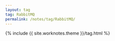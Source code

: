 ```yaml
---
layout: tag
tag: RabbitMQ
permalink: /notes/tag/RabbitMQ/
---
```

{% include {{ site.worknotes.theme }}/tag.html %}
